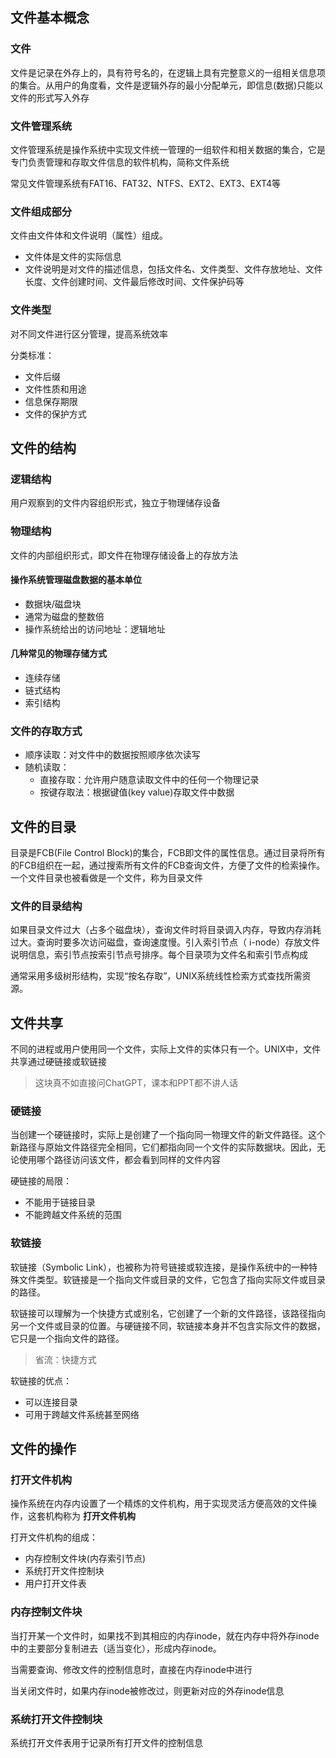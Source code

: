 ## 文件基本概念

### 文件

文件是记录在外存上的，具有符号名的，在逻辑上具有完整意义的一组相关信息项的集合。从用户的角度看，文件是逻辑外存的最小分配单元，即信息(数据)只能以文件的形式写入外存

### 文件管理系统

文件管理系统是操作系统中实现文件统一管理的一组软件和相关数据的集合，它是专门负责管理和存取文件信息的软件机构，简称文件系统

常见文件管理系统有FAT16、FAT32、NTFS、EXT2、EXT3、EXT4等

### 文件组成部分

文件由文件体和文件说明（属性）组成。
- 文件体是文件的实际信息
- 文件说明是对文件的描述信息，包括文件名、文件类型、文件存放地址、文件长度、文件创建时间、文件最后修改时间、文件保护码等

### 文件类型

对不同文件进行区分管理，提高系统效率

分类标准：
- 文件后缀
- 文件性质和用途
- 信息保存期限
- 文件的保护方式

## 文件的结构

### 逻辑结构

用户观察到的文件内容组织形式，独立于物理储存设备

### 物理结构

文件的内部组织形式，即文件在物理存储设备上的存放方法

#### 操作系统管理磁盘数据的基本单位

- 数据块/磁盘块
- 通常为磁盘的整数倍
- 操作系统给出的访问地址：逻辑地址

#### 几种常见的物理存储方式

- 连续存储
- 链式结构
- 索引结构

### 文件的存取方式

- 顺序读取：对文件中的数据按照顺序依次读写
- 随机读取：
  - 直接存取：允许用户随意读取文件中的任何一个物理记录
  - 按键存取法：根据键值(key value)存取文件中数据

## 文件的目录

目录是FCB(File Control Block)的集合，FCB即文件的属性信息。通过目录将所有的FCB组织在一起，通过搜索所有文件的FCB查询文件，方便了文件的检索操作。一个文件目录也被看做是一个文件，称为目录文件

### 文件的目录结构

如果目录文件过大（占多个磁盘块），查询文件时将目录调入内存，导致内存消耗过大。查询时要多次访问磁盘，查询速度慢。引入索引节点（ i-node）存放文件说明信息，索引节点按索引节点号排序。每个目录项为文件名和索引节点构成

通常采用多级树形结构，实现“按名存取”，UNIX系统线性检索方式查找所需资源。

## 文件共享

不同的进程或用户使用同一个文件，实际上文件的实体只有一个。UNIX中，文件共享通过硬链接或软链接
>这块真不如直接问ChatGPT，课本和PPT都不讲人话

### 硬链接

当创建一个硬链接时，实际上是创建了一个指向同一物理文件的新文件路径。这个新路径与原始文件路径完全相同，它们都指向同一个文件的实际数据块。因此，无论使用哪个路径访问该文件，都会看到同样的文件内容

硬链接的局限：
- 不能用于链接目录
- 不能跨越文件系统的范围

### 软链接

软链接（Symbolic Link），也被称为符号链接或软连接，是操作系统中的一种特殊文件类型。软链接是一个指向文件或目录的文件，它包含了指向实际文件或目录的路径。

软链接可以理解为一个快捷方式或别名，它创建了一个新的文件路径，该路径指向另一个文件或目录的位置。与硬链接不同，软链接本身并不包含实际文件的数据，它只是一个指向文件的路径。

>省流：快捷方式

软链接的优点：
- 可以连接目录
- 可用于跨越文件系统甚至网络

## 文件的操作

### 打开文件机构

操作系统在内存内设置了一个精炼的文件机构，用于实现灵活方便高效的文件操作，这套机构称为 **打开文件机构**

打开文件机构的组成：
- 内存控制文件块(内存索引节点)
- 系统打开文件控制块
- 用户打开文件表

### 内存控制文件块

当打开某一个文件时，如果找不到其相应的内存inode，就在内存中将外存inode中的主要部分复制进去（适当变化），形成内存inode。

当需要查询、修改文件的控制信息时，直接在内存inode中进行

当关闭文件时，如果内存inode被修改过，则更新对应的外存inode信息

### 系统打开文件控制块

系统打开文件表用于记录所有打开文件的控制信息
